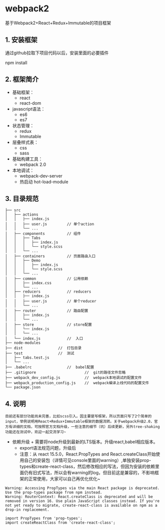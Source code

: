 # webpack2
基于Webpack2+React+Redux+Immutable的项目框架

## 1. 安装框架  ##

通过github拉取下项目代码以后，安装里面的必要插件

npm install

## 2. 框架简介 ##

+ 基础框架：
    + react
    + react-dom
+ javascript语法：
    + es6
    + es7
+ 状态管理：
    + redux
    + Immutable
+ 层叠样式表：
    + css  
    + sass  
+ 基础构建工具：
    + webpack 2.0
+ 本地调试：
    + webpack-dev-server
    + 热启动 hot-load-module 

## 3. 目录规范 ##

    ├── src
	│   ├── actions
	│   │   ├── index.js	
	│   │   ├── user.js			// 单个action
	│   │   └── ...
	│   ├── components			// 组件
	│   │   ├── Tabs
	│   │   │   ├── index.js
	│   │   │   └── style.scss
	│   │   └── ...
	│   ├── containers			// 页面路由入口
	│   │   ├── Demo
	│   │   │   ├── index.js
	│   │   │   └── style.scss
	│   │   └── ...
	│   ├── common				// 公用依赖
	│   │   ├── index.css
	│   │   └── ...
	│   ├── reducers			// reducers
	│   │   ├── index.js
	│   │   ├── user.js			// 单个reducer
	│   │   └── ...
	│   ├── router				// 路由配置
	│   │   ├── index.js
	│   │   └── ...
	│   ├── store				// store配置
	│   │   └── index.js
	│   │   └── ...
	│   └── index.js			//  入口
	├── node-modules
	├── dist				//  打包目录
	├── test				//  测试
	│   ├── tabs.test.js
	│   └── ...
	├── .babelrc				//  babel配置
	├── .gitignore              		//  git的路径文件忽略
	├── webpack_dev_config.js   		//  webpack本地调试的配置文件
	├── webpack_production_config.js  	//  webpack编译上线代码的配置文件
	└── package.json

## 4. 说明  ##

	目前还有部分功能尚未完善，比如scss引入。因主要是写框架，所以页面只写了2个简单的input，举例说明用React+Redux+Immutable框架的数据流转。关于webpack升级2.0，官方有详细的文档，可按照官方文档升级，一些注意的细节（坑）后续更新，另外tree-shaking功能还在测试中，欢迎一起交流学习~
	
+ 依赖升级
        + 需要将node升级到最新的LTS版本。升级react,babel相应版本。
	+ export语法规范问题，升级后
	+ 注意：从 react 15.5.0，React.PropTypes and React.createClass开始使用自己的安装包（详情可见console里面的warning）,单独安装prop-types和create-react-class，然后修改相应的写法，但因为安装的依赖里面仍有旧式写法，所以会有warning的log，但目前这是兼容的，不影响框架的正常使用，大家可以自己再优化优化~
```
Warning: Accessing PropTypes via the main React package is deprecated. Use the prop-types package from npm instead.
Warning: RouterContext: React.createClass is deprecated and will be removed in version 16. Use plain JavaScript classes instead. If you're not yet ready to migrate, create-react-class is available on npm as a drop-in replacement.
```
```
import PropTypes from 'prop-types';
import createReactClass from 'create-react-class';
```
